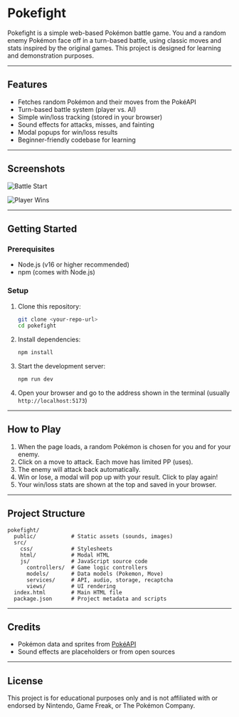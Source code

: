 # Pokefight

Pokefight is a simple web-based Pokémon battle game. You and a random enemy Pokémon face off in a turn-based battle, using classic moves and stats inspired by the original games. This project is designed for learning and demonstration purposes.

---

## Features
- Fetches random Pokémon and their moves from the PokéAPI
- Turn-based battle system (player vs. AI)
- Simple win/loss tracking (stored in your browser)
- Sound effects for attacks, misses, and fainting
- Modal popups for win/loss results
- Beginner-friendly codebase for learning

---

## Screenshots

<!-- Replace these with your own screenshots -->

![Battle Start](images/screenshot-battle-start.png)

![Player Wins](images/screenshot-win.png)

---

## Getting Started

### Prerequisites
- Node.js (v16 or higher recommended)
- npm (comes with Node.js)

### Setup
1. Clone this repository:
   ```bash
   git clone <your-repo-url>
   cd pokefight
   ```
2. Install dependencies:
   ```bash
   npm install
   ```
3. Start the development server:
   ```bash
   npm run dev
   ```
4. Open your browser and go to the address shown in the terminal (usually `http://localhost:5173`)

---

## How to Play
1. When the page loads, a random Pokémon is chosen for you and for your enemy.
2. Click on a move to attack. Each move has limited PP (uses).
3. The enemy will attack back automatically.
4. Win or lose, a modal will pop up with your result. Click to play again!
5. Your win/loss stats are shown at the top and saved in your browser.

---

## Project Structure
```
pokefight/
  public/           # Static assets (sounds, images)
  src/
    css/            # Stylesheets
    html/           # Modal HTML
    js/             # JavaScript source code
      controllers/  # Game logic controllers
      models/       # Data models (Pokemon, Move)
      services/     # API, audio, storage, recaptcha
      views/        # UI rendering
  index.html        # Main HTML file
  package.json      # Project metadata and scripts
```



---

## Credits
- Pokémon data and sprites from [PokéAPI](https://pokeapi.co/)
- Sound effects are placeholders or from open sources

---

## License
This project is for educational purposes only and is not affiliated with or endorsed by Nintendo, Game Freak, or The Pokémon Company. 